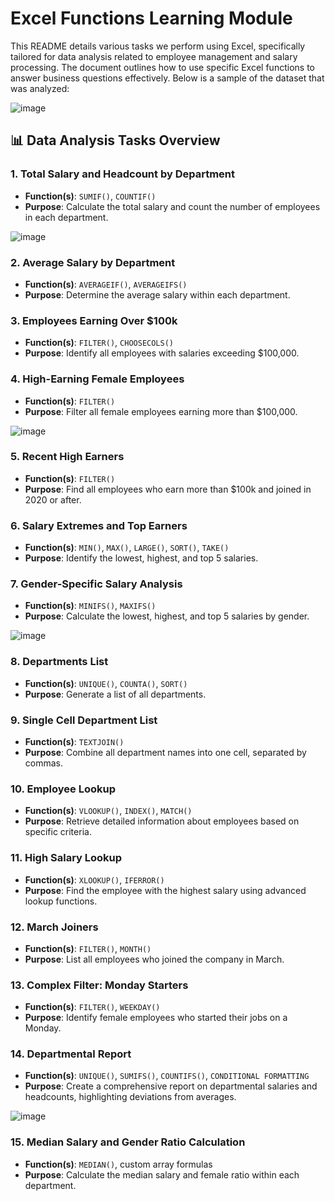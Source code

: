 # Excel Functions Learning Module

This README details various tasks we perform using Excel, specifically tailored for data analysis related to employee management and salary processing. The document outlines how to use specific Excel functions to answer business questions effectively.
Below is a sample of the dataset that was analyzed:

![image](https://github.com/user-attachments/assets/a7bab8e0-fcfe-49da-b0e1-6424a26c689f)


## 📊 Data Analysis Tasks Overview

### 1. Total Salary and Headcount by Department
- **Function(s)**: `SUMIF()`, `COUNTIF()`
- **Purpose**: Calculate the total salary and count the number of employees in each department.

![image](https://github.com/user-attachments/assets/e02b4039-2339-4c20-a83f-dc949da357de)

### 2. Average Salary by Department
- **Function(s)**: `AVERAGEIF()`, `AVERAGEIFS()`
- **Purpose**: Determine the average salary within each department.

### 3. Employees Earning Over $100k
- **Function(s)**: `FILTER()`, `CHOOSECOLS()`
- **Purpose**: Identify all employees with salaries exceeding $100,000.

### 4. High-Earning Female Employees
- **Function(s)**: `FILTER()`
- **Purpose**: Filter all female employees earning more than $100,000.

![image](https://github.com/user-attachments/assets/46bbbaba-2a26-423a-9125-da67d54d7f47)


### 5. Recent High Earners
- **Function(s)**: `FILTER()`
- **Purpose**: Find all employees who earn more than $100k and joined in 2020 or after.

### 6. Salary Extremes and Top Earners
- **Function(s)**: `MIN()`, `MAX()`, `LARGE()`, `SORT()`, `TAKE()`
- **Purpose**: Identify the lowest, highest, and top 5 salaries.

### 7. Gender-Specific Salary Analysis
- **Function(s)**: `MINIFS()`, `MAXIFS()`
- **Purpose**: Calculate the lowest, highest, and top 5 salaries by gender.

![image](https://github.com/user-attachments/assets/4a51bf05-7a32-4087-a950-56789a4d8049)

### 8. Departments List
- **Function(s)**: `UNIQUE()`, `COUNTA()`, `SORT()`
- **Purpose**: Generate a list of all departments.

### 9. Single Cell Department List
- **Function(s)**: `TEXTJOIN()`
- **Purpose**: Combine all department names into one cell, separated by commas.

### 10. Employee Lookup
- **Function(s)**: `VLOOKUP()`, `INDEX()`, `MATCH()`
- **Purpose**: Retrieve detailed information about employees based on specific criteria.

### 11. High Salary Lookup
- **Function(s)**: `XLOOKUP()`, `IFERROR()`
- **Purpose**: Find the employee with the highest salary using advanced lookup functions.

### 12. March Joiners
- **Function(s)**: `FILTER()`, `MONTH()`
- **Purpose**: List all employees who joined the company in March.

### 13. Complex Filter: Monday Starters
- **Function(s)**: `FILTER()`, `WEEKDAY()`
- **Purpose**: Identify female employees who started their jobs on a Monday.

### 14. Departmental Report
- **Function(s)**: `UNIQUE()`, `SUMIFS()`, `COUNTIFS()`, `CONDITIONAL FORMATTING`
- **Purpose**: Create a comprehensive report on departmental salaries and headcounts, highlighting deviations from averages.

![image](https://github.com/user-attachments/assets/e923d13f-ec8c-4d0a-8e08-875a7271d81f)

### 15. Median Salary and Gender Ratio Calculation
- **Function(s)**: `MEDIAN()`, custom array formulas
- **Purpose**: Calculate the median salary and female ratio within each department.
